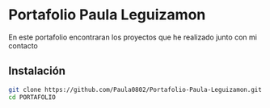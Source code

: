 # Portafolio Paula Leguizamon
En este portafolio encontraran los proyectos que he realizado junto con mi contacto 

## Instalación

```bash
git clone https://github.com/Paula0802/Portafolio-Paula-Leguizamon.git
cd PORTAFOLIO

